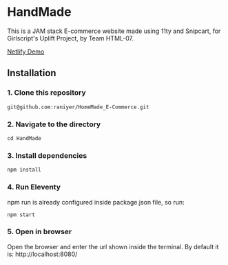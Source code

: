 # HandMade

This is a JAM stack E-commerce website made using 11ty and Snipcart, for Girlscript's Uplift Project, by Team HTML-07.

[Netlify Demo](https://handmade-uplift.netlify.app/)

## Installation

### 1. Clone this repository
```
git@github.com:raniyer/HomeMade_E-Commerce.git
```
### 2. Navigate to the directory
```
cd HandMade
```

### 3. Install dependencies
```
npm install
```

### 4. Run Eleventy
npm run is already configured inside package.json file, so run:
```
npm start
```

### 5. Open in browser
Open the browser and enter the url shown inside the terminal. By default it is: http://localhost:8080/